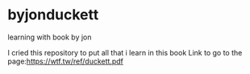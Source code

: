 # byjonduckett


learning with book by jon  

I cried this repository to put all that i learn in this book 
Link to go to the page:https://wtf.tw/ref/duckett.pdf
